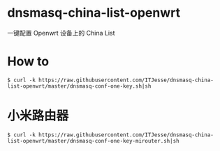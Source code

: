 # dnsmasq-china-list-openwrt

一键配置 Openwrt 设备上的 China List

How to
====
```
$ curl -k https://raw.githubusercontent.com/ITJesse/dnsmasq-china-list-openwrt/master/dnsmasq-conf-one-key.sh|sh
```

小米路由器
====
```
$ curl -k https://raw.githubusercontent.com/ITJesse/dnsmasq-china-list-openwrt/master/dnsmasq-conf-one-key-mirouter.sh|sh
```
